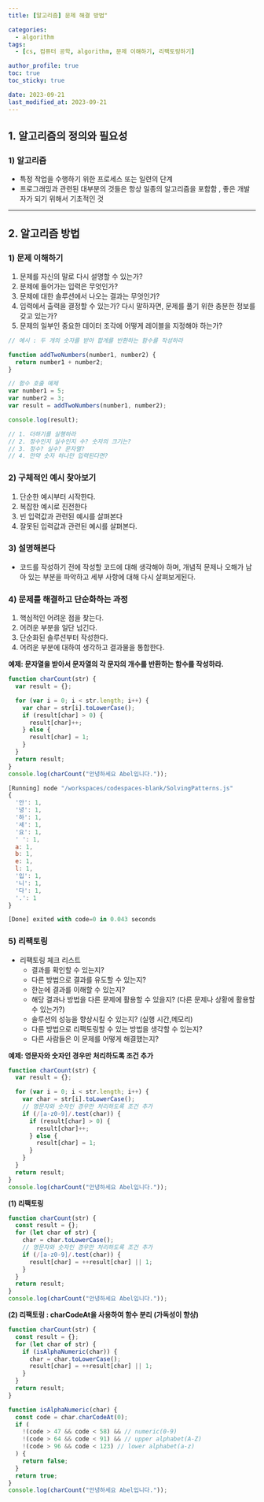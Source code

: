 ```yaml
---
title: [알고리즘] 문제 해결 방법"

categories:
  - algorithm
tags:
  - [cs, 컴퓨터 공학, algorithm, 문제 이해하기, 리팩토링하기]

author_profile: true
toc: true
toc_sticky: true

date: 2023-09-21
last_modified_at: 2023-09-21
---
```


## 1. **알고리즘의 정의와 필요성**

### 1) 알고리즘

- 특정 작업을 수행하기 위한 프로세스 또는 일련의 단계
- 프로그래밍과 관련된 대부분의 것들은 항상 일종의 알고리즘을 포함함 , 좋은 개발자가 되기 위해서 기초적인 것

---

## 2. **알고리즘 방법**

### 1) **문제 이해하기**

1. 문제를 자신의 말로 다시 설명할 수 있는가?
2. 문제에 들어가는 입력은 무엇인가?
3. 문제에 대한 솔루션에서 나오는 결과는 무엇인가?
4. 입력에서 출력을 결정할 수 있는가? 다시 말하자면, 문제를 풀기 위한 충분한 정보를 갖고 있는가?
5. 문제의 일부인 중요한 데이터 조각에 어떻게 레이블을 지정해야 하는가?

```jsx
// 예시 : 두 개의 숫자를 받아 합계를 반환하는 함수를 작성하라

function addTwoNumbers(number1, number2) {
  return number1 + number2;
}

// 함수 호출 예제
var number1 = 5;
var number2 = 3;
var result = addTwoNumbers(number1, number2);

console.log(result);

// 1. 더하기를 실행하라
// 2. 정수인지 실수인지 수? 숫자의 크기는?
// 3. 정수? 실수? 문자열?
// 4. 만약 숫자 하나만 입력된다면?
```

### 2) **구체적인 예시 찾아보기**

1. 단순한 예시부터 시작한다.
2. 복잡한 예시로 진전한다
3. 빈 입력값과 관련된 예시를 살펴본다
4. 잘못된 입력값과 관련된 예시를 살펴본다.

### 3) 설명해본다

- 코드를 작성하기 전에 작성할 코드에 대해 생각해야 하며, 개념적 문제나 오해가 남아 있는 부분을 파악하고 세부 사항에 대해 다시 살펴보게된다.

### 4) **문제를 해결하고 단순화하는 과정**

1. 핵심적인 어려운 점을 찾는다.
2. 어려운 부분을 일단 넘긴다.
3. 단순화된 솔루션부터 작성한다.
4. 어려운 부분에 대하여 생각하고 결과물을 통합한다.

**예제: 문자열을 받아서 문자열의 각 문자의 개수를 반환하는 함수를 작성하라.**

```jsx
function charCount(str) {
  var result = {};

  for (var i = 0; i < str.length; i++) {
    var char = str[i].toLowerCase();
    if (result[char] > 0) {
      result[char]++;
    } else {
      result[char] = 1;
    }
  }
  return result;
}
console.log(charCount("안녕하세요 Abel입니다."));

[Running] node "/workspaces/codespaces-blank/SolvingPatterns.js"
{
  '안': 1,
  '녕': 1,
  '하': 1,
  '세': 1,
  '요': 1,
  ' ': 1,
  a: 1,
  b: 1,
  e: 1,
  l: 1,
  '입': 1,
  '니': 1,
  '다': 1,
  '.': 1
}

[Done] exited with code=0 in 0.043 seconds
```

### 5) **리팩토링**

- 리팩토링 체크 리스트
  - 결과를 확인할 수 있는지?
  - 다른 방법으로 결과를 유도할 수 있는지?
  - 한눈에 결과를 이해할 수 있는지?
  - 해당 결과나 방법을 다른 문제에 활용할 수 있을지? (다른 문제나 상황에 활용할 수 있는가?)
  - 솔루션의 성능을 향상시킬 수 있는지? (실행 시간,메모리)
  - 다른 방법으로 리팩토링할 수 있는 방법을 생각할 수 있는지?
  - 다른 사람들은 이 문제를 어떻게 해결했는지?

**예제: 영문자와 숫자인 경우만 처리하도록 조건 추가**

```jsx
function charCount(str) {
  var result = {};

  for (var i = 0; i < str.length; i++) {
    var char = str[i].toLowerCase();
    // 영문자와 숫자인 경우만 처리하도록 조건 추가
    if (/[a-z0-9]/.test(char)) {
      if (result[char] > 0) {
        result[char]++;
      } else {
        result[char] = 1;
      }
    }
  }
  return result;
}
console.log(charCount("안녕하세요 Abel입니다."));
```

**(1) 리팩토링**

```jsx
function charCount(str) {
  const result = {};
  for (let char of str) {
    char = char.toLowerCase();
    // 영문자와 숫자인 경우만 처리하도록 조건 추가
    if (/[a-z0-9]/.test(char)) {
      result[char] = ++result[char] || 1;
    }
  }
  return result;
}
console.log(charCount("안녕하세요 Abel입니다."));
```

**(2) 리팩토링 : charCodeAt을 사용하여 함수 분리 (가독성이 향샹)**

```jsx
function charCount(str) {
  const result = {};
  for (let char of str) {
    if (isAlphaNumeric(char)) {
      char = char.toLowerCase();
      result[char] = ++result[char] || 1;
    }
  }
  return result;
}

function isAlphaNumeric(char) {
  const code = char.charCodeAt(0);
  if (
    !(code > 47 && code < 58) && // numeric(0-9)
    !(code > 64 && code < 91) && // upper alphabet(A-Z)
    !(code > 96 && code < 123) // lower alphabet(a-z)
  ) {
    return false;
  }
  return true;
}
console.log(charCount("안녕하세요 Abel입니다."));
```
